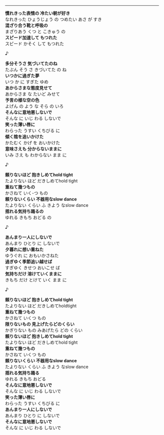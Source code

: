 
---

**慣れきった表情の 冷たい朝が好き**\
なれきった ひょうじょう の つめたい あさ が すき\
**混ざり合う靴と呼吸の**\
まざりあう くつ と こきゅう の\
**スピード加速して もつれた**\
スピード かそく して もつれた

♪

**多分そうさ 気づいてたのね**\
たぶん そう さ きづいてた の ね\
**いつかに過ぎた夢**\
いつ か に すぎた ゆめ\
**あからさまな態度見せて**\
あからさま な たいど みせて\
**予言の様な空の色**\
よげん の よう な そら の いろ\
**そんなに意地悪しないで**\
そんな に いじ わる しないで\
**笑った薄い唇に**\
わらった うすい くちびる に\
**傾く陰を追いかけた**\
かたむく かげ を おいかけた\
**意味さえも 分からないままに**\
いみ さえ も わからない まま に

♪

**頼りないほど 抱きしめてhold tight**\
たよりない ほど だきしめてhold tight\
**重ねて幾つもの**\
かさねて いく-つ もの\
**頼りないくらい 不器用なslow dance**\
たよりない くらい ふ きよう なslow dance\
**揺れる気持ち踊るの**\
ゆれる きもち おどる の

♪

**あんまり一人にしないで**\
あんまり ひとり に しないで\
**夕暮れに想い重ねた**\
ゆうぐれ に おもいかさねた\
**過ぎゆく季節追い越せば**\
すぎゆく きせつ おいこせ ば\
**気持ちだけ 溶けていくままに**\
きもち だけ とけて いく まま に

♪

**頼りないほど 抱きしめてhold tight**\
たよりない ほど だきしめてholdtight\
**重ねて幾つもの**\
かさねて いくつ もの\
**限りないもの 見上げたらどのくらい**\
かぎりない もの みあげたら どの くらい\
**頼りないほど 抱きしめてhold tight**\
たよりない ほど だきしめてhold tight\
**重ねて幾つもの**\
かさねて いくつ もの\
**頼りないくらい 不器用なslow dance**\
たよりない くらい ふ きよう なslow dance\
**揺れる気持ち踊る**\
ゆれる きもち おどる\
**そんなに意地悪しないで**\
そんな に いじ わる しないで\
**笑った薄い唇に**\
わらった うすい くちびる に \
**あんまり一人にしないで**\
あんまり ひとり に しないで\
**そんなに意地悪しないで**\
そんな に いじ わる しないで